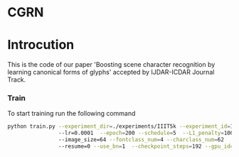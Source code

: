 # CGRN

# Introcution

This is the code of our paper 'Boosting scene character recognition by learning canonical forms of glyphs' accepted by IJDAR-ICDAR Journal Track.

### Train
To start training run the following command

```sh
python train.py --experiment_dir=./experiments/IIIT5k --experiment_id=12  --batch_size=128   
                --lr=0.0001  --epoch=200 --schedule=5  --L1_penalty=100 --Lcont_penalty=100 
                --image_size=64 --fontclass_num=4 --charclass_num=62 
                --resume=0 --use_bn=1  --checkpoint_steps=192 --gpu_id=0
```
